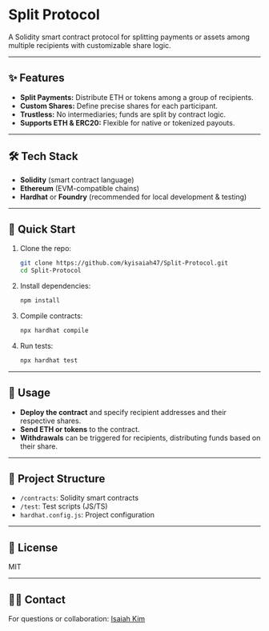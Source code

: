 # Split Protocol

A Solidity smart contract protocol for splitting payments or assets among multiple recipients with customizable share logic.

---

## ✨ Features

- **Split Payments:** Distribute ETH or tokens among a group of recipients.
- **Custom Shares:** Define precise shares for each participant.
- **Trustless:** No intermediaries; funds are split by contract logic.
- **Supports ETH & ERC20:** Flexible for native or tokenized payouts.

---

## 🛠️ Tech Stack

- **Solidity** (smart contract language)
- **Ethereum** (EVM-compatible chains)
- **Hardhat** or **Foundry** (recommended for local development & testing)

---

## 🚀 Quick Start

1. Clone the repo:
    ```bash
    git clone https://github.com/kyisaiah47/Split-Protocol.git
    cd Split-Protocol
    ```

2. Install dependencies:
    ```bash
    npm install
    ```

3. Compile contracts:
    ```bash
    npx hardhat compile
    ```

4. Run tests:
    ```bash
    npx hardhat test
    ```

---

## 📄 Usage

- **Deploy the contract** and specify recipient addresses and their respective shares.
- **Send ETH or tokens** to the contract.
- **Withdrawals** can be triggered for recipients, distributing funds based on their share.

---

## 📁 Project Structure

- `/contracts`: Solidity smart contracts
- `/test`: Test scripts (JS/TS)
- `hardhat.config.js`: Project configuration

---

## 📄 License

MIT

---

## 🙋‍♂️ Contact

For questions or collaboration: [Isaiah Kim](https://github.com/kyisaiah47)
